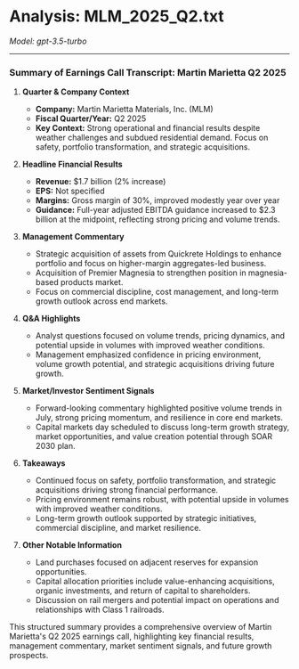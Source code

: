 # Analysis: MLM_2025_Q2.txt

*Model: gpt-3.5-turbo*

---

### Summary of Earnings Call Transcript: Martin Marietta Q2 2025

1. **Quarter & Company Context**
   - **Company:** Martin Marietta Materials, Inc. (MLM)
   - **Fiscal Quarter/Year:** Q2 2025
   - **Key Context:** Strong operational and financial results despite weather challenges and subdued residential demand. Focus on safety, portfolio transformation, and strategic acquisitions.

2. **Headline Financial Results**
   - **Revenue:** $1.7 billion (2% increase)
   - **EPS:** Not specified
   - **Margins:** Gross margin of 30%, improved modestly year over year
   - **Guidance:** Full-year adjusted EBITDA guidance increased to $2.3 billion at the midpoint, reflecting strong pricing and volume trends.

3. **Management Commentary**
   - Strategic acquisition of assets from Quickrete Holdings to enhance portfolio and focus on higher-margin aggregates-led business.
   - Acquisition of Premier Magnesia to strengthen position in magnesia-based products market.
   - Focus on commercial discipline, cost management, and long-term growth outlook across end markets.

4. **Q&A Highlights**
   - Analyst questions focused on volume trends, pricing dynamics, and potential upside in volumes with improved weather conditions.
   - Management emphasized confidence in pricing environment, volume growth potential, and strategic acquisitions driving future growth.

5. **Market/Investor Sentiment Signals**
   - Forward-looking commentary highlighted positive volume trends in July, strong pricing momentum, and resilience in core end markets.
   - Capital markets day scheduled to discuss long-term growth strategy, market opportunities, and value creation potential through SOAR 2030 plan.

6. **Takeaways**
   - Continued focus on safety, portfolio transformation, and strategic acquisitions driving strong financial performance.
   - Pricing environment remains robust, with potential upside in volumes with improved weather conditions.
   - Long-term growth outlook supported by strategic initiatives, commercial discipline, and market resilience.

7. **Other Notable Information**
   - Land purchases focused on adjacent reserves for expansion opportunities.
   - Capital allocation priorities include value-enhancing acquisitions, organic investments, and return of capital to shareholders.
   - Discussion on rail mergers and potential impact on operations and relationships with Class 1 railroads.

This structured summary provides a comprehensive overview of Martin Marietta's Q2 2025 earnings call, highlighting key financial results, management commentary, market sentiment signals, and future growth prospects.